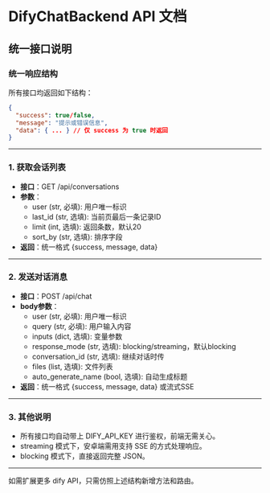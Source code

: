 # DifyChatBackend API 文档

## 统一接口说明

### 统一响应结构
所有接口均返回如下结构：
```json
{
  "success": true/false,
  "message": "提示或错误信息",
  "data": { ... } // 仅 success 为 true 时返回
}
```

---

### 1. 获取会话列表
- **接口**：GET /api/conversations
- **参数**：
  - user (str, 必填): 用户唯一标识
  - last_id (str, 选填): 当前页最后一条记录ID
  - limit (int, 选填): 返回条数，默认20
  - sort_by (str, 选填): 排序字段
- **返回**：统一格式 {success, message, data}

---

### 2. 发送对话消息
- **接口**：POST /api/chat
- **body参数**：
  - user (str, 必填): 用户唯一标识
  - query (str, 必填): 用户输入内容
  - inputs (dict, 选填): 变量参数
  - response_mode (str, 选填): blocking/streaming，默认blocking
  - conversation_id (str, 选填): 继续对话时传
  - files (list, 选填): 文件列表
  - auto_generate_name (bool, 选填): 自动生成标题
- **返回**：统一格式 {success, message, data} 或流式SSE

---

### 3. 其他说明
- 所有接口均自动带上 DIFY_API_KEY 进行鉴权，前端无需关心。
- streaming 模式下，安卓端需用支持 SSE 的方式处理响应。
- blocking 模式下，直接返回完整 JSON。

---

如需扩展更多 dify API，只需仿照上述结构新增方法和路由。
